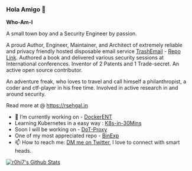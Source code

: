 ### Hola Amigo 👋


**Who-Am-I**


A small town boy and a Security Engineer by passion.

A proud Author, Engineer, Maintainer, and Architect of extremely reliable and privacy friendly hosted disposable email service [TrashEmail](https://telegram.me/trashemail_bot) - [Repo Link](github.com/r0hi7/trashemail/).
Authored a book and delivered various security sessions at International conferences. Inventor of 2 Patents and 1 Trade-secret. An active open source contributor.


An adventure freak, who loves to travel and call himself a philanthropist, a coder and ctf-player in his free time. Involved in active research in and around security.

Read more at @ https://rsehgal.in

- 🔭 I’m currently working on - [DockerENT](https://github.com/r0hi7/DockerENT)
- Learning Kubernetes in a easy way : [K8s-in-30Mins](https://github.com/r0hi7/k8s-in-30Mins)
- Soon I will be working on - [DoT-Proxy](https://github.com/r0hi7/DoT-Proxy)
- One of my most appreciated repo - [BinExp](https://github.com/r0hi7/binexp)
- 📫 How to reach me: [DM me on Twitter](https://twitter.com/sehgal_rohit), I love to connect with smart heads.

[![r0hi7's Github Stats](https://github-readme-stats.vercel.app/api?username=r0hi7&show_icons=true&count_private=true)]()

<!--
**r0hi7/r0hi7** is a ✨ _special_ ✨ repository because its `README.md` (this file) appears on your GitHub profile.
Here are some ideas to get you started:


- 🌱 I’m currently learning ...
- 👯 I’m looking to collaborate on ...
- 🤔 I’m looking for help with ...
- 💬 Ask me about ...
- 📫 How to reach me: ...
- 😄 Pronouns: ...
- ⚡ Fun fact: ...
-->
